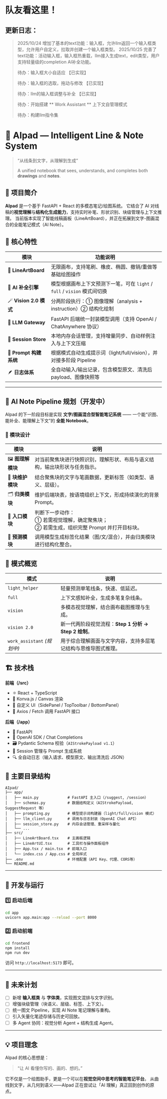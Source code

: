 # 队友看这里！
## 更新日志：
> 2025/10/24 增加了基本的text功能：输入框，允许llm返回一个输入框类型，允许用户自定义，拉取并创建一个输入框类型。
> 2025/10/25 完善了text功能：活动输入框，输入框热重载，llm接入生成text，edit类型，用户支持轻量级的completion AI补全功能。
> 
> 待办：输入框大小自适应 【已实现】
> 
> 待办：输入框的选取，拖动与修改  【已实现】
> 
> 待办：llm的输入框调整与补全  【已实现】
>
> 待办：开始搭建 ** Work Assistant ** 上下文自管理模式
> 
> 待办：构建llm指令集

# 🧠 AIpad — Intelligent Line & Note System

> “从线条到文字，从理解到生成”
> 
> A unified notebook that sees, understands, and completes both **drawings** and **notes**.



## 🚀 项目简介

**AIpad** 是一个基于 FastAPI + React 的多模态笔记/绘图系统。
它结合了 AI 对线稿的**视觉理解**与**结构化生成能力**，支持实时补笔、形状识别、块级管理与上下文推理。
当前版本实现了智能线稿画板（LineArtBoard），并正在拓展到文字-图画混合的全能笔记模式（AI Note）。



## 🧩 核心特性

| 模块                   | 功能说明                                                |
| -------------------- | --------------------------------------------------- |
| 🎨 **LineArtBoard**  | 无限画布，支持笔刷、橡皮、椭圆、撤销/重做等基础绘图操作                        |
| 🤖 **AI 补全引擎**       | 模型根据画布上下文预测下一笔，可在 `light` / `full` / `vision` 模式间切换 |
| 🪄 **Vision 2.0 模式** | 分两阶段执行：① 图像理解（analysis + instruction）② 结构化绘制        |
| 📡 **LLM Gateway**   | FastAPI 后端统一封装模型调用（支持 OpenAI / ChatAnywhere 协议）     |
| 💾 **Session Store** | 本地内存会话管理，支持增量同步、自动样例注入与上下文压缩                        |
| 🧱 **Prompt 构建系统**   | 根据模式自动生成提示词（light/full/vision），并对接多阶段 Pipeline      |
| 🪶 **日志体系**          | 全自动输入/输出记录，包含模型原文、清洗后 payload、图像快照等                 |

---

## 🧬 AI Note Pipeline 规划（开发中）

AIpad 的下一阶段目标是实现 **文字/图画混合型智能笔记系统** ——
一个能“识图、能补全、能理解上下文”的 **全能 Notebook**。

### 🔹 模块设计

| 模块            | 说明                                                        |
| ------------- | --------------------------------------------------------- |
| 🖼️ **图理解模块** | 对当前聚焦块进行快照识别，理解形状、布局与语义结构，输出块形状与任务指示。                     |
| 🧩 **块维护模块**  | 结合聚焦块的文字与笔画数据，更新标签（如类型、语义、层级）。                            |
| 🗂️ **归类模块**  | 维护后端块表，按语境组织上下文，形成持续演化的背景 Prompt。                         |
| 🚪 **入口模块**   | 判断下一步动作：<br>① 若需视觉理解，确定聚焦块；<br>② 若需生成，组织完整 Prompt 并打开目标块。 |
| 🔮 **预测模块**   | 调用模型生成标签化结果（图/文/混合），并由归类模块进行结构化整合。                        |


## 🧠 模式概览

| 模式                       | 说明                                    |
| ------------------------ | ------------------------------------- |
| `light_helper`           | 轻量预测单笔线条，快速、低延迟。                      |
| `full`                   | 上下文感知补全，生成多笔复杂线条。                     |
| `vision`                 | 多模态视觉理解，结合画布截图推理与生成。                  |
| `vision 2.0`             | 新一代两阶段视觉流程：**Step 1 分析 → Step 2 绘制**。 |
| `work_assistant` *(规划中)* | 用于综合理解画面与文字内容，支持多层笔记结构与思维导图式推理。       |


## 🏗️ 技术栈

**前端（/src）**

* ⚛️ React + TypeScript
* 🎨 Konva.js / Canvas 渲染
* 🧩 自定义 UI（SidePanel / TopToolbar / BottomPanel）
* 📡 Axios / Fetch 调用 FastAPI 接口

**后端（/app）**

* 🐍 FastAPI
* 🧠 OpenAI SDK / Chat Completions
* 🗃️ Pydantic Schema 校验（`AIStrokePayload v1.1`）
* 📜 Session 管理与 Prompt 生成系统
* 🔍 全自动日志（输入请求、模型原文、输出清洗后 JSON）


## 📂 主要目录结构

```
AIpad/
├── app/
│   ├── main.py             # FastAPI 主入口（/suggest, /session）
│   ├── schemas.py          # 数据结构定义（AIStrokePayload, SuggestRequest 等）
│   ├── prompting.py        # 模型提示词构建器（light/full/vision 模式）
│   ├── llm_client.py       # 调用与日志封装（OpenAI Chat API）
│   ├── session_store.py    # 内存会话管理、重采样与量化
│   └── ...
├── src/
│   ├── LineArtBoard.tsx    # 主画板逻辑
│   ├── LineArtUI.tsx       # 工具栏与操作面板组件
│   ├── App.tsx / main.tsx  # 前端入口
│   └── index.css / App.css # 全局样式
├── .env                    # 环境配置（API Key、代理、CORS等）
└── README.md
```

---

## 🧰 开发与运行

### 1️⃣ 启动后端

```bash
cd app
uvicorn app.main:app --reload --port 8000
```

### 2️⃣ 启动前端

```bash
cd frontend
npm install
npm run dev
```

访问 `http://localhost:5173` 即可。

---

## 🔭 未来计划

* [ ] 新增 **输入框类** 与 **字体类**，实现图文混排与文字识别。
* [ ] 增强块级管理（块语义、层级、标签、上下文）。
* [ ] 统一图文 Pipeline，实现 AI Note 笔记理解与重构。
* [ ] 引入矢量化笔迹存储与历史可回放。
* [ ] 多 Agent 协同：视觉分析 Agent + 结构生成 Agent。

---

## 💡 项目理念

AIpad 的核心思想是：

> “让 AI 看懂你写的、画的、想的。”

它不仅是一个绘图助手，更是一个可以在**视觉空间中思考的智能笔记平台**。
从曲线到文字，从几何到语义——AIpad 正在尝试让「AI 理解」真正回到创作的原点。
